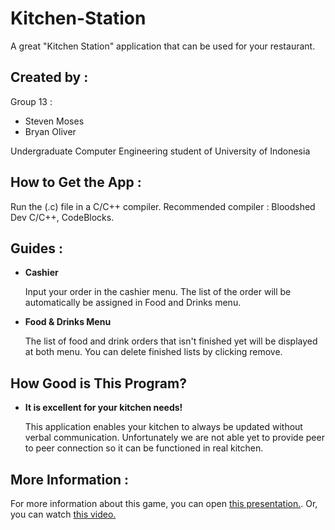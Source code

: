 # Kitchen-Station
A great "Kitchen Station" application that can be used for your restaurant.

## Created by : 

 Group 13 :

- Steven Moses
- Bryan Oliver

Undergraduate Computer Engineering student of University of Indonesia

## How to Get the App :

Run the (.c) file in a C/C++ compiler. Recommended compiler : Bloodshed Dev C/C++, CodeBlocks.

## Guides :
- **Cashier**

  Input your order in the cashier menu. The list of the order will be automatically be assigned in Food and Drinks menu.

- **Food & Drinks Menu**
  
  The list of food and drink orders that isn't finished yet will be displayed at both menu. You can delete finished lists by
  clicking remove.
  
## How Good is This Program?
- **It is excellent for your kitchen needs!**

  This application enables your kitchen to always be updated without verbal communication. Unfortunately we are not able yet to 
  provide peer to peer connection so it can be functioned in real kitchen.
  
## More Information : 
For more information about this game, you can open [this presentation.](https://drive.google.com/file/d/1hgnxWxAYflqJrpLo0ay89X_ny_Wv7K9k/view?usp=sharing).
Or, you can watch [this video.](https://youtu.be/kpS843VjjoA)
